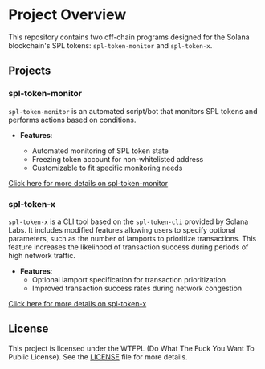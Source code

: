 # Project Overview

This repository contains two off-chain programs designed for the Solana blockchain's SPL tokens: `spl-token-monitor` and `spl-token-x`.

## Projects

### spl-token-monitor

`spl-token-monitor` is an automated script/bot that monitors SPL tokens and performs actions based on conditions.

- **Features**:

  - Automated monitoring of SPL token state
  - Freezing token account for non-whitelisted address
  - Customizable to fit specific monitoring needs

[Click here for more details on spl-token-monitor](./spl-token-monitor/readme.md)

### spl-token-x

`spl-token-x` is a CLI tool based on the `spl-token-cli` provided by Solana Labs. It includes modified features allowing users to specify optional parameters, such as the number of lamports to prioritize transactions. This feature increases the likelihood of transaction success during periods of high network traffic.

- **Features**:
  - Optional lamport specification for transaction prioritization
  - Improved transaction success rates during network congestion

[Click here for more details on spl-token-x](./spl-token-x/readme.md)

## License

This project is licensed under the WTFPL (Do What The Fuck You Want To Public License). See the [LICENSE](LICENSE) file for more details.
